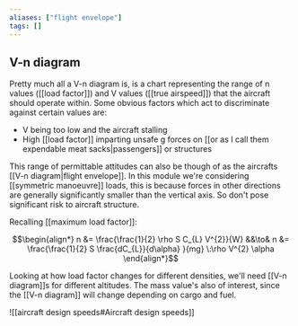 ```yaml
---
aliases: ["flight envelope"]
tags: []
---
```


## V-n diagram

Pretty much all a V-n diagram is, is a chart representing the range of n values ([[load factor]]) and V values ([[true airspeed]]) that the aircraft should operate within. Some obvious factors which act to discriminate against certain values are:
- V being too low and the aircraft stalling
- High [[load factor]] imparting unsafe g forces on [[or as I call them expendable meat sacks|passengers]] or structures

This range of permittable attitudes can also be though of as the aircrafts [[V-n diagram|flight envelope]]. In this module we're considering [[symmetric manoeuvre]] loads, this is because forces in other directions are generally significantly smaller than the vertical axis. So don't pose significant risk to aircraft structure.

Recalling [[maximum load factor]]:

$$\begin{align*}
n &= \frac{\frac{1}{2} \rho S C_{L} V^{2}}{W} &&\to& n &= \frac{\frac{1}{2} S \frac{dC_{L}}{d\alpha} }{mg} \:\rho V^{2} \alpha 
\end{align*}$$

Looking at how load factor changes for different densities, we'll need [[V-n diagram]]s for different altitudes. The mass value's also of interest, since the [[V-n diagram]] will change depending on cargo and fuel.

![[aircraft design speeds#Aircraft design speeds]]
